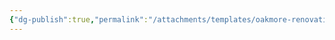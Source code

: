 ```yaml
---
{"dg-publish":true,"permalink":"/attachments/templates/oakmore-renovation-task-template/","tags":["oakmore-renovation-task"],"created":{"{ date:MMM DD, yyyy, h:mm A }":null}}
---
```



